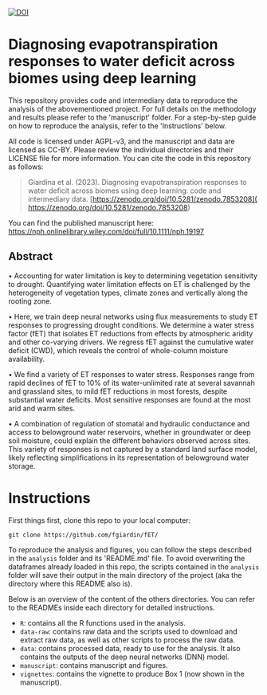 [![DOI](https://zenodo.org/badge/588230432.svg)](https://zenodo.org/doi/10.5281/zenodo.7853208)

# Diagnosing evapotranspiration responses to water deficit across biomes using deep learning
This repository provides code and intermediary data to reproduce the analysis of the abovementioned project. For full details on the methodology and results please refer to the 'manuscript' folder. For a step-by-step guide on how to reproduce the analysis, refer to the 'Instructions' below. 

All code is licensed under AGPL-v3, and the manuscript and data are licensed as CC-BY. Please review the individual directories and their LICENSE file for more information. You can cite the code in this repository as follows:

> Giardina et al. (2023). Diagnosing evapotranspiration responses to water deficit across biomes using deep learning: code and intermediary data. [https://zenodo.org/doi/10.5281/zenodo.7853208]( https://zenodo.org/doi/10.5281/zenodo.7853208)

You can find the published manuscript here: https://nph.onlinelibrary.wiley.com/doi/full/10.1111/nph.19197

## Abstract
•	Accounting for water limitation is key to determining vegetation sensitivity to drought. Quantifying water limitation effects on ET is challenged by the heterogeneity of vegetation types, climate zones and vertically along the rooting zone. 

•	Here, we train deep neural networks using flux measurements to study ET responses to progressing drought conditions. We determine a water stress factor (fET) that isolates ET reductions from effects by atmospheric aridity and other co-varying drivers. We regress fET against the cumulative water deficit (CWD), which reveals the control of whole-column moisture availability. 

•	We find a variety of ET responses to water stress. Responses range from rapid declines of fET to 10% of its water-unlimited rate at several savannah and grassland sites, to mild fET reductions in most forests, despite substantial water deficits. Most sensitive responses are found at the most arid and warm sites.

•	A combination of regulation of stomatal and hydraulic conductance and access to belowground water reservoirs, whether in groundwater or deep soil moisture, could explain the different behaviors observed across sites. This variety of responses is not captured by a standard land surface model, likely reflecting simplifications in its representation of belowground water storage. 


# Instructions
First things first, clone this repo to your local computer:

```
git clone https://github.com/fgiardin/fET/
```

To reproduce the analysis and figures, you can follow the steps described in the `analysis` folder and its 'README.md' file. To avoid overwriting the dataframes already loaded in this repo, the scripts contained in the `analysis` folder will save their output in the main directory of the project (aka the directory where this README also is). 

Below is an overview of the content of the others directories. You can refer to the READMEs inside each directory for detailed instructions. 

* `R`: contains all the R functions used in the analysis.
* `data-raw`: contains raw data and the scripts used to download and extract raw data, as well as other scripts to process the raw data.
* `data`: contains processed data, ready to use for the analysis. It also contains the outputs of the deep neural networks (DNN) model.
* `manuscript`: contains manuscript and figures.
* `vignettes`: contains the vignette to produce Box 1 (now shown in the manuscript). 

